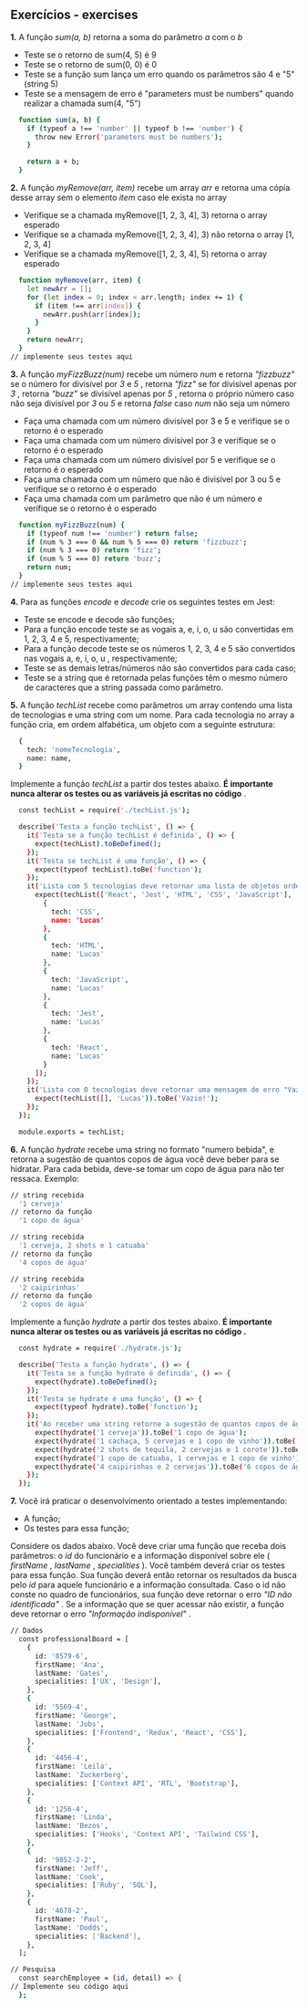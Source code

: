 ## Exercícios - exercises

**1.** A função *sum(a, b)* retorna a soma do parâmetro *a* com o *b*
- Teste se o retorno de sum(4, 5) é 9
- Teste se o retorno de sum(0, 0) é 0
- Teste se a função sum lança um erro quando os parâmetros são 4 e "5" (string 5)
- Teste se a mensagem de erro é "parameters must be numbers" quando realizar a chamada sum(4, "5")
```sh
  function sum(a, b) {
    if (typeof a !== 'number' || typeof b !== 'number') {
      throw new Error('parameters must be numbers');
    }

    return a + b;
  }
```

**2.** A função *myRemove(arr, item)* recebe um array *arr* e retorna uma cópia desse array sem o elemento *item* caso ele exista no array
- Verifique se a chamada myRemove([1, 2, 3, 4], 3) retorna o array esperado
- Verifique se a chamada myRemove([1, 2, 3, 4], 3) não retorna o array [1, 2, 3, 4]
- Verifique se a chamada myRemove([1, 2, 3, 4], 5) retorna o array esperado
```sh
  function myRemove(arr, item) {
    let newArr = [];
    for (let index = 0; index < arr.length; index += 1) {
      if (item !== arr[index]) {
        newArr.push(arr[index]);
      }
    }
    return newArr;
  }
// implemente seus testes aqui
```

**3.** A função *myFizzBuzz(num)* recebe um número *num* e retorna *"fizzbuzz"* se o número for divisível por *3* e *5* , retorna *"fizz"* se for divisível apenas por *3* , retorna *"buzz"* se divisível apenas por *5* , retorna o próprio número caso não seja divisível por *3* ou *5* e retorna *false* caso *num* não seja um número
- Faça uma chamada com um número divisível por 3 e 5 e verifique se o retorno é o esperado
- Faça uma chamada com um número divisível por 3 e verifique se o retorno é o esperado
- Faça uma chamada com um número divisível por 5 e verifique se o retorno é o esperado
- Faça uma chamada com um número que não é divisível por 3 ou 5 e verifique se o retorno é o esperado
- Faça uma chamada com um parâmetro que não é um número e verifique se o retorno é o esperado
```sh
  function myFizzBuzz(num) {
    if (typeof num !== 'number') return false;
    if (num % 3 === 0 && num % 5 === 0) return 'fizzbuzz';
    if (num % 3 === 0) return 'fizz';
    if (num % 5 === 0) return 'buzz';
    return num;
  }
// implemente seus testes aqui
```

**4.** Para as funções *encode* e *decode* crie os seguintes testes em Jest:
- Teste se encode e decode são funções;
- Para a função encode teste se as vogais a, e, i, o, u são convertidas em 1, 2, 3, 4 e 5, respectivamente;
- Para a função decode teste se os números 1, 2, 3, 4 e 5 são convertidos nas vogais a, e, i, o, u , respectivamente;
- Teste se as demais letras/números não são convertidos para cada caso;
- Teste se a string que é retornada pelas funções têm o mesmo número de caracteres que a string passada como parâmetro.

**5.** A função *techList* recebe como parâmetros um array contendo uma lista de tecnologias e uma string com um nome. Para cada tecnologia no array a função cria, em ordem alfabética, um objeto com a seguinte estrutura:
```sh
  {
    tech: 'nomeTecnologia',
    name: name,
  }
```

Implemente a função *techList* a partir dos testes abaixo.
**É importante nunca alterar os testes ou as variáveis já escritas no código** .
```sh
  const techList = require('./techList.js');

  describe('Testa a função techList', () => {
    it('Testa se a função techList é definida', () => {
      expect(techList).toBeDefined();
    });
    it('Testa se techList é uma função', () => {
      expect(typeof techList).toBe('function');
    });
    it('Lista com 5 tecnologias deve retornar uma lista de objetos ordenados', () => {
      expect(techList(['React', 'Jest', 'HTML', 'CSS', 'JavaScript'], 'Lucas')).toEqual([
        {
          tech: 'CSS',
          name: 'Lucas'
        },
        {
          tech: 'HTML',
          name: 'Lucas'
        },
        {
          tech: 'JavaScript',
          name: 'Lucas'
        },
        {
          tech: 'Jest',
          name: 'Lucas'
        },
        {
          tech: 'React',
          name: 'Lucas'
        }
      ]);
    });
    it('Lista com 0 tecnologias deve retornar uma mensagem de erro "Vazio!"', () => {
      expect(techList([], 'Lucas')).toBe('Vazio!');
    });
  });

  module.exports = techList;
```

**6.** A função *hydrate* recebe uma string no formato "numero bebida", e retorna a sugestão de quantos copos de água você deve beber para se hidratar. Para cada bebida, deve-se tomar um copo de água para não ter ressaca. Exemplo:
```sh
// string recebida
  '1 cerveja'
// retorno da função
  '1 copo de água'

// string recebida
  '1 cerveja, 2 shots e 1 catuaba'
// retorno da função
  '4 copos de água'

// string recebida
  '2 caipirinhas'
// retorno da função
  '2 copos de água'
```

Implemente a função *hydrate* a partir dos testes abaixo.
**É importante nunca alterar os testes ou as variáveis já escritas no código .**

```sh
  const hydrate = require('./hydrate.js');

  describe('Testa a função hydrate', () => {
    it('Testa se a função hydrate é definida', () => {
      expect(hydrate).toBeDefined();
    });
    it('Testa se hydrate é uma função', () => {
      expect(typeof hydrate).toBe('function');
    });
    it('Ao receber uma string retorne a sugestão de quantos copos de água deve-se beber', () => {
      expect(hydrate('1 cerveja')).toBe('1 copo de água');
      expect(hydrate('1 cachaça, 5 cervejas e 1 copo de vinho')).toBe('7 copos de água');
      expect(hydrate('2 shots de tequila, 2 cervejas e 1 corote')).toBe('5 copos de água');
      expect(hydrate('1 copo de catuaba, 1 cervejas e 1 copo de vinho')).toBe('3 copos de água');
      expect(hydrate('4 caipirinhas e 2 cervejas')).toBe('6 copos de água');
    });
  });
```

**7.** Você irá praticar o desenvolvimento orientado a testes implementando:
* A função;
* Os testes para essa função;

Considere os dados abaixo. Você deve criar uma função que receba dois parâmetros: o *id* do funcionário e a informação disponível sobre ele ( *firstName* , *lastName* , *specialities* ). Você também deverá criar os testes para essa função. Sua função deverá então retornar os resultados da busca pelo *id* para aquele funcionário e a informação consultada. Caso o id não conste no quadro de funcionários, sua função deve retornar o erro *"ID não identificada"* . Se a informação que se quer acessar não existir, a função deve retornar o erro *"Informação indisponível"* .
```sh
// Dados
  const professionalBoard = [
    {
      id: '8579-6',
      firstName: 'Ana',
      lastName: 'Gates',
      specialities: ['UX', 'Design'],
    },
    {
      id: '5569-4',
      firstName: 'George',
      lastName: 'Jobs',
      specialities: ['Frontend', 'Redux', 'React', 'CSS'],
    },
    {
      id: '4456-4',
      firstName: 'Leila',
      lastName: 'Zuckerberg',
      specialities: ['Context API', 'RTL', 'Bootstrap'],
    },
    {
      id: '1256-4',
      firstName: 'Linda',
      lastName: 'Bezos',
      specialities: ['Hooks', 'Context API', 'Tailwind CSS'],
    },
    {
      id: '9852-2-2',
      firstName: 'Jeff',
      lastName: 'Cook',
      specialities: ['Ruby', 'SQL'],
    },
    {
      id: '4678-2',
      firstName: 'Paul',
      lastName: 'Dodds',
      specialities: ['Backend'],
    },
  ];

// Pesquisa
  const searchEmployee = (id, detail) => {
// Implemente seu código aqui
  };
```